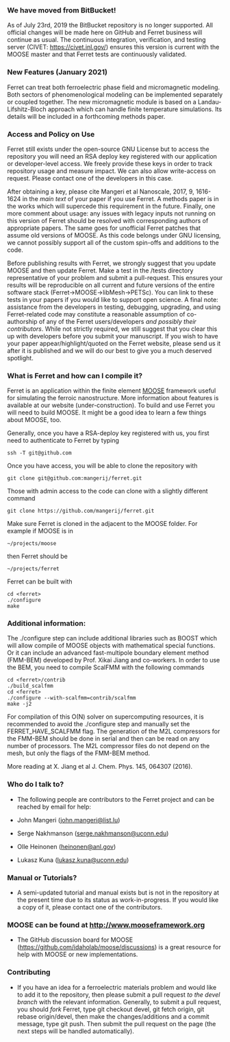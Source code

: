 ### We have moved from BitBucket! ###

As of July 23rd, 2019 the BitBucket repository is no longer supported. All official changes will be made here on GitHub and Ferret business will continue as usual.
The continuous integration, verification, and testing server (CIVET: https://civet.inl.gov/) ensures this version is current with the MOOSE master and that Ferret tests are continuously validated.

### New Features (January 2021) ###

Ferret can treat both ferroelectric phase field and micromagnetic modeling. Both sectors of phenomenological modeling can be implemented separately or coupled together. The new micromagnetic module is based on a Landau-Lifshitz-Bloch approach which can handle finite temperature simulations. Its details will be included in a forthcoming methods paper.

### Access and Policy on Use ###

Ferret still exists under the open-source GNU License but to access the repository you will need an RSA deploy key registered with our application or developer-level access. We freely provide these keys in order to track repository usage and measure impact. We can also allow write-access on request.
Please contact one of the developers in this case.

After obtaining a key, please cite Mangeri et al Nanoscale, 2017, 9, 1616-1624 in the *main text* of your paper if you use Ferret. A methods paper is in the works which will supercede this requirement in the future. Finally, one more comment about usage: any issues with legacy inputs not running on this version of Ferret should be resolved with corresponding authors of appropriate papers. The same goes for unofficial Ferret patches that assume old versions of MOOSE. As this code belongs under GNU licensing, we cannot possibly support all of the custom spin-offs and additions to the code. 

Before publishing results with Ferret, we strongly suggest that you update MOOSE and then update Ferret. Make a test in the /tests directory representative of your problem and submit a pull-request. This ensures your results will be reproducible on all current and future versions of the entire software stack (Ferret->MOOSE->libMesh->PETSc). You can link to these tests in your papers if you would like to support open science. A final note: assistance from the developers in testing, debugging, upgrading, and using Ferret-related code may constitute a reasonable assumption of co-authorship of any of the Ferret users/developers *and possibly their contributors*. While not strictly required, we still suggest that you clear this up with developers before you submit your manuscript. If you wish to have your paper appear/highlight/quoted on the Ferret website, please send us it after it is published and we will do our best to give you a much deserved spotlight.

### What is Ferret and how can I compile it? ###

Ferret is an application within the finite element [MOOSE](http://mooseframework.org) framework useful for simulating the ferroic nanostructure. More information about features is available at our website (under-construction). To build and use Ferret you will need to build MOOSE. It might be a good idea to learn a few things about MOOSE, too.

Generally, once you have a RSA-deploy key registered with us, you first need to authenticate to Ferret by typing
```
ssh -T git@github.com
```
Once you have access, you will be able to clone the repository with 
```
git clone git@github.com:mangerij/ferret.git
```
Those with admin access to the code can clone with a slightly different command
```
git clone https://github.com/mangerij/ferret.git
```
Make sure Ferret is cloned in the adjacent to the MOOSE folder. For example if MOOSE is in

```
~/projects/moose
```

then Ferret should be

```
~/projects/ferret
```

Ferret can be built with

```
cd <ferret>
./configure
make
```


### Additional information: ###

The ./configure step can include additional libraries such as BOOST which will allow compile of MOOSE objects with mathematical special functions.
Or it can include an advanced fast-multipole boundary element method (FMM-BEM) developed by Prof. Xikai Jiang and co-workers. In order to use the BEM, you need to compile ScalFMM with the following commands
```
cd <ferret>/contrib
./build_scalfmm
cd <ferret>
./configure --with-scalfmm=contrib/scalfmm
make -j2
```

For compilation of this O(N) solver on supercomputing resources, it is recommended to avoid the ./configure step and manually set the FERRET_HAVE_SCALFMM flag. The generation of the M2L compressors for the FMM-BEM should be done in serial and then can be read on any number of processors. The M2L compressor files do not depend on the mesh, but only the flags of the FMM-BEM method. 

More reading at X. Jiang et al J. Chem. Phys. 145, 064307 (2016).


### Who do I talk to? ###

* The following people are contributors to the Ferret project and can be reached by email for help:

* John Mangeri (john.mangeri@list.lu)
* Serge Nakhmanson (serge.nakhmanson@uconn.edu)
* Olle Heinonen (heinonen@anl.gov)
* Lukasz Kuna (lukasz.kuna@uconn.edu)

### Manual or Tutorials?

* A semi-updated tutorial and manual exists but is not in the repository at the present time due to its status as work-in-progress. If you would like a copy of it, please contact one of the contributors.

### MOOSE can be found at http://www.mooseframework.org ###
 * The GitHub discussion board for MOOSE (https://github.com/idaholab/moose/discussions) is a great resource for help with MOOSE or new implementations.

### Contributing ###
 * If you have an idea for a ferroelectric materials problem and would like to add it to the repository, then please submit a pull request *to the devel branch* with the relevant information. Generally, to submit a pull request, you should *fork* Ferret, type git checkout devel, git fetch origin, git rebase origin/devel, then make the changes/additions and a commit message, type git push. Then submit the pull request on the page (the next steps will be handled automatically).
